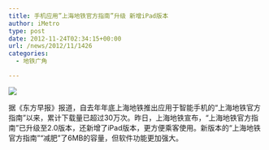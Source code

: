 ```yaml
---
title: 手机应用”上海地铁官方指南”升级 新增iPad版本
author: iMetro
type: post
date: 2012-11-24T02:34:15+00:00
url: /news/2012/11/1426
categories:
  - 地铁广角

---
```

![][1]

据《东方早报》报道，自去年年底上海地铁推出应用于智能手机的“上海地铁官方指南”以来，累计下载量已超过30万次。昨日，上海地铁宣布，“上海地铁官方指南”已升级至2.0版本，还新增了iPad版本，更方便乘客使用。新版本的“上海地铁官方指南”“减肥”了6MB的容量，但软件功能更加强大。

 [1]: http://y0.ifengimg.com/news_spider/dci_2012/11/2d7998df1f71a3146387074d967d3619.jpg